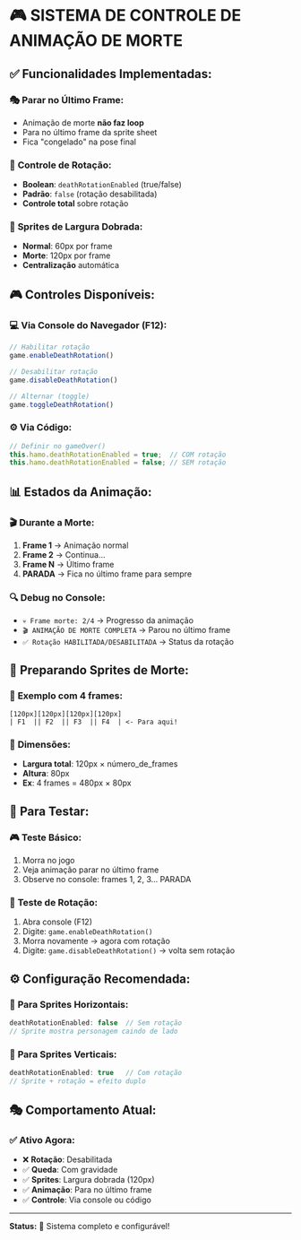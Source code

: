 # 🎮 SISTEMA DE CONTROLE DE ANIMAÇÃO DE MORTE

## ✅ **Funcionalidades Implementadas:**

### 🎭 **Parar no Último Frame:**
- Animação de morte **não faz loop**
- Para no último frame da sprite sheet
- Fica "congelado" na pose final

### 🔄 **Controle de Rotação:**
- **Boolean**: `deathRotationEnabled` (true/false)
- **Padrão**: `false` (rotação desabilitada)
- **Controle total** sobre rotação

### 📐 **Sprites de Largura Dobrada:**
- **Normal**: 60px por frame
- **Morte**: 120px por frame
- **Centralização** automática

## 🎮 **Controles Disponíveis:**

### 💻 **Via Console do Navegador (F12):**
```javascript
// Habilitar rotação
game.enableDeathRotation()

// Desabilitar rotação  
game.disableDeathRotation()

// Alternar (toggle)
game.toggleDeathRotation()
```

### ⚙️ **Via Código:**
```javascript
// Definir no gameOver()
this.hamo.deathRotationEnabled = true;  // COM rotação
this.hamo.deathRotationEnabled = false; // SEM rotação
```

## 📊 **Estados da Animação:**

### 🎬 **Durante a Morte:**
1. **Frame 1** → Animação normal
2. **Frame 2** → Continua...
3. **Frame N** → Último frame
4. **PARADA** → Fica no último frame para sempre

### 🔍 **Debug no Console:**
- `💀 Frame morte: 2/4` → Progresso da animação
- `🎬 ANIMAÇÃO DE MORTE COMPLETA` → Parou no último frame
- `✅ Rotação HABILITADA/DESABILITADA` → Status da rotação

## 📁 **Preparando Sprites de Morte:**

### 🎨 **Exemplo com 4 frames:**
```
[120px][120px][120px][120px]
| F1  || F2  || F3  || F4  | <- Para aqui!
```

### 📏 **Dimensões:**
- **Largura total**: 120px × número_de_frames
- **Altura**: 80px
- **Ex**: 4 frames = 480px × 80px

## 🧪 **Para Testar:**

### 🎮 **Teste Básico:**
1. Morra no jogo
2. Veja animação parar no último frame
3. Observe no console: frames 1, 2, 3... PARADA

### 🔄 **Teste de Rotação:**
1. Abra console (F12)
2. Digite: `game.enableDeathRotation()`
3. Morra novamente → agora com rotação
4. Digite: `game.disableDeathRotation()` → volta sem rotação

## ⚙️ **Configuração Recomendada:**

### 🎯 **Para Sprites Horizontais:**
```javascript
deathRotationEnabled: false  // Sem rotação
// Sprite mostra personagem caindo de lado
```

### 🎯 **Para Sprites Verticais:**
```javascript
deathRotationEnabled: true   // Com rotação
// Sprite + rotação = efeito duplo
```

## 🎭 **Comportamento Atual:**

### ✅ **Ativo Agora:**
- ❌ **Rotação**: Desabilitada
- ✅ **Queda**: Com gravidade
- ✅ **Sprites**: Largura dobrada (120px)
- ✅ **Animação**: Para no último frame
- ✅ **Controle**: Via console ou código

---
**Status:** 🚀 Sistema completo e configurável!

